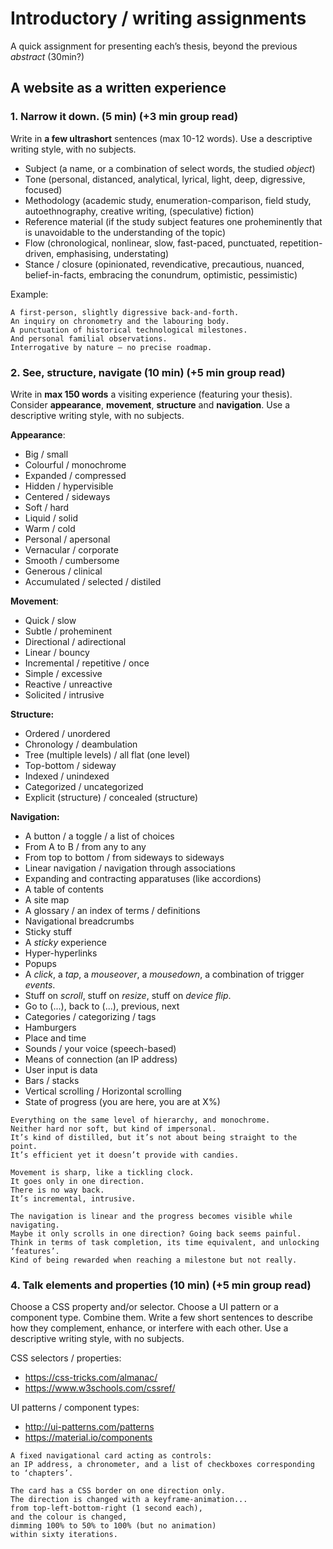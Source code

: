 # Introductory / writing assignments

A quick assignment for presenting each’s thesis, beyond the previous *abstract* (30min?)

## A website as a written experience

### 1. Narrow it down. (5 min) (+3 min group read)

Write in **a few ultrashort** sentences (max 10-12 words). Use a descriptive writing style, with no subjects.

- Subject (a name, or a combination of select words, the studied *object*)
- Tone (personal, distanced, analytical, lyrical, light, deep, digressive, focused)
- Methodology (academic study, enumeration-comparison, field study, autoethnography, creative writing, (speculative) fiction)
- Reference material (if the study subject features one proheminently that is unavoidable to the understanding of the topic)
- Flow (chronological, nonlinear, slow, fast-paced, punctuated, repetition-driven, emphasising, understating)
- Stance / closure (opinionated, revendicative, precautious, nuanced, belief-in-facts, embracing the conundrum, optimistic, pessimistic)

Example:

```
A first-person, slightly digressive back-and-forth.
An inquiry on chronometry and the labouring body. 
A punctuation of historical technological milestones.
And personal familial observations.
Interrogative by nature – no precise roadmap.
```

### 2. See, structure, navigate (10 min) (+5 min group read)

Write in **max 150 words** a visiting experience (featuring your thesis). Consider **appearance**, **movement**, **structure** and **navigation**. Use a descriptive writing style, with no subjects.

**Appearance**:

- Big / small
- Colourful / monochrome
- Expanded / compressed
- Hidden / hypervisible
- Centered / sideways
- Soft / hard
- Liquid / solid
- Warm / cold
- Personal / apersonal
- Vernacular / corporate
- Smooth / cumbersome
- Generous / clinical
- Accumulated / selected / distiled

**Movement**:

- Quick / slow
- Subtle / proheminent
- Directional / adirectional
- Linear / bouncy
- Incremental / repetitive / once
- Simple / excessive
- Reactive / unreactive
- Solicited / intrusive

**Structure:**

- Ordered / unordered
- Chronology / deambulation
- Tree (multiple levels) / all flat (one level)
- Top-bottom / sideway
- Indexed / unindexed
- Categorized / uncategorized
- Explicit (structure) / concealed (structure)

**Navigation:**

- A button / a toggle / a list of choices
- From A to B / from any to any
- From top to bottom / from sideways to sideways
- Linear navigation / navigation through associations
- Expanding and contracting apparatuses (like accordions)
- A table of contents
- A site map
- A glossary / an index of terms / definitions
- Navigational breadcrumbs
- Sticky stuff
- A *sticky* experience
- Hyper-hyperlinks
- Popups
- A *click*, a *tap*, a *mouseover*, a *mousedown*, a combination of trigger *events*.
- Stuff on *scroll*, stuff on *resize*, stuff on *device flip*.
- Go to (...), back to (...), previous, next
- Categories / categorizing / tags
- Hamburgers
- Place and time
- Sounds / your voice (speech-based)
- Means of connection (an IP address)
- User input is data
- Bars / stacks
- Vertical scrolling / Horizontal scrolling
- State of progress (you are here, you are at X%)

```
Everything on the same level of hierarchy, and monochrome.
Neither hard nor soft, but kind of impersonal. 
It’s kind of distilled, but it’s not about being straight to the point. 
It’s efficient yet it doesn’t provide with candies.

Movement is sharp, like a tickling clock. 
It goes only in one direction. 
There is no way back. 
It’s incremental, intrusive.

The navigation is linear and the progress becomes visible while navigating.
Maybe it only scrolls in one direction? Going back seems painful.
Think in terms of task completion, its time equivalent, and unlocking ‘features’. 
Kind of being rewarded when reaching a milestone but not really.
```

### 4. Talk elements and properties (10 min) (+5 min group read)

Choose a CSS property and/or selector. Choose a UI pattern or a component type. Combine them. Write a few short sentences to describe how they complement, enhance, or interfere with each other. Use a descriptive writing style, with no subjects.

CSS selectors / properties:

- https://css-tricks.com/almanac/
- https://www.w3schools.com/cssref/

UI patterns / component types:

- http://ui-patterns.com/patterns
- https://material.io/components

```
A fixed navigational card acting as controls:  
an IP address, a chronometer, and a list of checkboxes corresponding to ‘chapters’. 

The card has a CSS border on one direction only. 
The direction is changed with a keyframe-animation...
from top-left-bottom-right (1 second each), 
and the colour is changed, 
dimming 100% to 50% to 100% (but no animation) 
within sixty iterations.
```

<!--
### 5. Combine it (15 min) (+10 min group read)

Write in **150-200 words** a website experience featuring your thesis work while describing the somatic experience as well as the features used to achieve the experience. Write in first persion (I).

```
I arrive on the website, I ‘punch in’ with my IP address, and a chronometer starts. 
There are checkboxes. I can only click the first one.
An informative prompt appears and I'm informed by the nature of my visit.

I scroll down through linear text on a two-column layout.
Sometimes is on the right, sometimes on the left, but never on both sides simultaneously.

I see my progress by looking at a (word) counter that estimate how much words I’ve read. 
When there are medias, I have to click / tap over them to show them. 
And when I’m at the bottom, I can only click 'next' (you can't go *back* in time).

After I’ve gone through all the sections, I'm at the *end*.
The chronometer stops, the content dissolves and a prompt informs me that the website 
will become accessible only after a 15 minutes break.
```

-->
